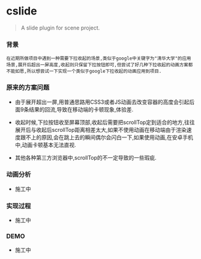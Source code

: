 # cslide

>A slide plugin for scene project.

### 背景
    在近期所做项目中遇到一种需要下拉收起的场景,类似于google中关键字为"清华大学"的应用场景,展开后超出一屏高度,收起则只保留下拉按钮即可,但尝试了好几种下拉收起的动画方案都不能如愿,所以想尝试一下实现一个类似于google下拉收起的动画应用到项目.

### 原来的方案问题

- 由于展开超出一屏,用普通思路用CSS3或者JS动画去改变容器的高度会引起后面9条结果的回流,导致在移动端的卡顿现象,体验差.

- 收起时候,下拉按钮收至屏幕顶部,收起后需要把scrollTop定到适合的地方,往往展开后与收起后scrollTop距离相差太大,如果不使用动画在移动端由于渲染速度跟不上的原因,会在跳上去的瞬间偶尔会闪白一下,如果使用动画,在安卓手机中,动画卡顿基本无法直视.

- 其他各种第三方浏览器中,scrollTop的不一定导致的一些瑕疵.

### 动画分析

- 施工中

### 实现过程

- 施工中

### DEMO

- 施工中
